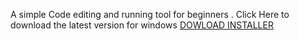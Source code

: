 A simple Code editing and running tool for beginners .
Click Here to download the latest version for windows <a href="https://github.com/Danny-Wits/CodeRunner/releases/download/1.0.0.3/CodeRunner-1.1.exe">DOWLOAD INSTALLER</a>
